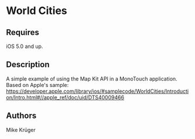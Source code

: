 World Cities
============

Requires
--------
iOS 5.0 and up.

Description
-----------
A simple example of using the Map Kit API in a MonoTouch application.
Based on Apple's sample:
https://developer.apple.com/library/ios/#samplecode/WorldCities/Introduction/Intro.html#//apple_ref/doc/uid/DTS40009466

Authors
-------
Mike Krüger 
